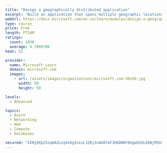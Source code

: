 ```yaml
---
title: "Design a geographically distributed application"
excerpt: "Build an application that spans multiple geographic locations for high availability and resiliency."
webUrl: https://docs.microsoft.com/en-us/learn/modules/design-a-geographically-distributed-application/
type: course
price: Free
length: PT34M
ratings:
  count: 1030
  average: 4.7009706
heat: 52

provider:
  name: Microsoft Learn
  domain: microsoft.com
  images:
    - url: /assets/images/organizations/microsoft.com-50x50.jpg
      width: 50
      height: 50

levels:
  - Advanced

topics:
  - Azure
  - Networking
  - Web
  - Compute
  - Databases

secured: "kINjQXp25zqAAZuzq4o6gInxsL3ZRy1nAG8lkF3HbDNBY8hgwEUULEEWjMIGGyaEKSK8NApfUqKKUvOrvW9Yt+HgdOn2N+0yrUGa42OMH5ACGQvHWZ0nnWv6TXx/DpqRbv80aSHU9pJR4vvI1aH3MwWKc8wJog2LuBMS5E2hXWUxUU+NeCRZCPfVOf54bbzyucCRoNLLgADXjeezVtfeBcWqfffmC3WZjpPjvbRwHSRGVS1tw8g71nmyJKkLGrgdv41lmhqF13T+HLi20q3FTAx5RnM/I38TFRUvLHzs7ejjWDx3555aAIBkZMq/6d82wQ2VzdQSNQ4U3ppjwpVRtpmAxMBXuaVV60AaFKUvE/wtMlFCY4HqbX4EzTGYy33as3j30T1cJCE9LCA7Twuks7WR+KuaHsdpptcfb9lX1Yw=;LTgNZV+4GvUsvbiOEs1BJQ=="
---
```


